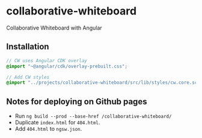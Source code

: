 # collaborative-whiteboard

Collaborative Whiteboard with Angular

## Installation

```scss
// CW uses Angular CDK overlay
@import "~@angular/cdk/overlay-prebuilt.css";

// Add CW styles
@import "../projects/collaborative-whiteboard/src/lib/styles/cw.core.scss";
```

## Notes for deploying on Github pages

- Run `ng build --prod --base-href /collaborative-whiteboard/`
- Duplicate `index.html` for `404.html`.
- Add `404.html` to `ngsw.json`.
